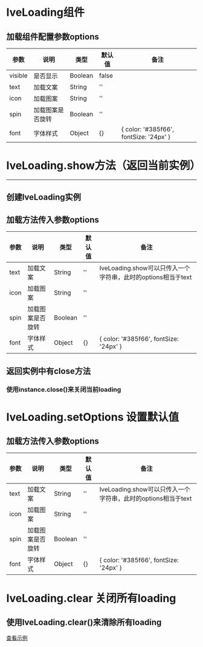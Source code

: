 
# IveLoading组件
## 加载组件配置参数options
参数 | 说明 | 类型 | 默认值 | 备注
----|------|-----|------|-------
visible | 是否显示 | Boolean | false | 
text | 加载文案 | String | '' | 
icon | 加载图案 | String | '' | 
spin | 加载图案是否旋转 | Boolean | '' | 
font | 字体样式 | Object | {} | { color: '#385f66', fontSize: '24px' }



# IveLoading.show方法（返回当前实例）
---
创建IveLoading实例
---
## 加载方法传入参数options
参数 | 说明 | 类型 | 默认值 | 备注
----|------|-----|------|-------
text | 加载文案 | String | '' | IveLoading.show可以只传入一个字符串，此时的options相当于text
icon | 加载图案 | String | '' | 
spin | 加载图案是否旋转 | Boolean | '' | 
font | 字体样式 | Object | {} | { color: '#385f66', fontSize: '24px' }

## 返回实例中有close方法
### 使用instance.close()来关闭当前loading


# IveLoading.setOptions 设置默认值
## 加载方法传入参数options
参数 | 说明 | 类型 | 默认值 | 备注
----|------|-----|------|-------
text | 加载文案 | String | '' | IveLoading.show可以只传入一个字符串，此时的options相当于text
icon | 加载图案 | String | '' | 
spin | 加载图案是否旋转 | Boolean | '' | 
font | 字体样式 | Object | {} | { color: '#385f66', fontSize: '24px' }


# IveLoading.clear 关闭所有loading
## 使用IveLoading.clear()来清除所有loading


<a target="_blank" href="https://github.com/xiaohouzimiantuo/ive-vue-mobile-examples/blob/master/examples/Loading.vue">查看示例</a>

